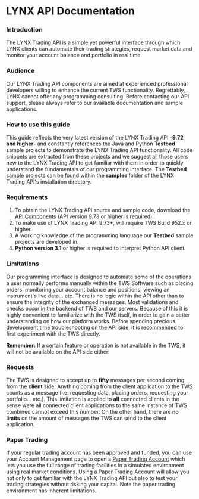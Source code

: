 # LYNX API Documentation

### Introduction

The LYNX Trading API is a simple yet powerful interface through which LYNX clients can automate their trading strategies, request market data and monitor your account balance and portfolio in real time.

### Audience

Our LYNX Trading API components are aimed at experienced professional developers willing to enhance the current TWS functionality. Regrettably, LYNX cannot offer any programming consulting. Before contacting our API support, please always refer to our available documentation and sample applications.

### How to use this guide

This guide reflects the very latest version of the LYNX Trading API -**9.72 and higher**- and constantly references the Java and Python **Testbed** sample projects to demonstrate the LYNX Trading API functionality. All code snippets are extracted from these projects and we suggest all those users new to the LYNX Trading API to get familiar with them in order to quickly understand the fundamentals of our programming interface. The **Testbed** sample projects can be found within the **samples** folder of the LYNX Trading API's installation directory.

### Requirements

1. To obtain the LYNX Trading API source and sample code, download the [API Components](API_versions.md) (API version 9.73 or higher is required).
2. To make use of LYNX Trading API 9.73+, will require TWS Build 952.x or higher.
3. A working knowledge of the programming language our **Testbed** sample projects are developed in.
4. **Python version 3.1** or higher is required to interpret Python API client.

### Limitations

Our programming interface is designed to automate some of the operations a user normally performs manually within the TWS Software such as placing orders, monitoring your account balance and positions, viewing an instrument's live data... etc. There is no logic within the API other than to ensure the integrity of the exchanged messages. Most validations and checks occur in the backend of TWS and our servers. Because of this it is highly convenient to familiarize with the TWS itself, in order to gain a better understanding on how our platform works. Before spending precious development time troubleshooting on the API side, it is recommended to first experiment with the TWS directly.

**Remember:** If a certain feature or operation is not available in the TWS, it will not be available on the API side either!

### Requests

The TWS is designed to accept up to **fifty** messages per second coming from the **client** side. Anything coming from the client application to the TWS counts as a message (i.e. requesting data, placing orders, requesting your portfolio... etc.). This limitation is applied to **all** connected clients in the sense were all connected client applications to the same instance of TWS combined cannot exceed this number. On the other hand, there are **no limits** on the amount of messages the TWS can send to the client application.

### Paper Trading

If your regular trading account has been approved and funded, you can use your Account Management page to open a [Paper Trading Account](https://www.lynx.nl/service/hoe-een-testrekening-openen/) which lets you use the full range of trading facilities in a simulated environment using real market conditions. Using a Paper Trading Account will allow you not only to get familiar with the LYNX Trading API but also to test your trading strategies without risking your capital. Note the paper trading environment has inherent limitations.
